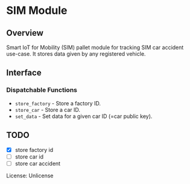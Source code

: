 # SIM Module

## Overview

Smart IoT for Mobility (SIM) pallet module for tracking SIM car accident use-case. 
It stores data given by any registered vehicle.

## Interface

### Dispatchable Functions

* `store_factory` - Store a factory ID.
* `store_car` - Store a car ID.
* `set_data` - Set data for a given car ID (=car public key).


## TODO

- [x] store factory id
- [ ] store car id
- [ ] store car accident

License: Unlicense